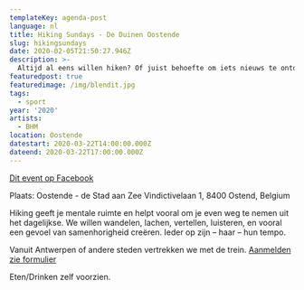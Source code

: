 ```yaml
---
templateKey: agenda-post
language: nl
title: Hiking Sundays - De Duinen Oostende
slug: hikingsundays
date: 2020-02-05T21:50:27.946Z
description: >-
  Altijd al eens willen hiken? Of juist behoefte om iets nieuws te ontdekken dat helpt om mentale rust en ruimte te creëren? Kom met ons mee hiken.
featuredpost: true
featuredimage: /img/blendit.jpg
tags:
  - sport
year: '2020'
artists:
  - BHM
location: Oostende
datestart: 2020-03-22T14:00:00.000Z
dateend: 2020-03-22T17:00:00.000Z
---
```

[Dit event op Facebook](https://www.facebook.com/events/620765038705902/)
<br/>

Plaats: Oostende - de Stad aan Zee
Vindictivelaan 1, 8400 Ostend, Belgium

Hiking geeft je mentale ruimte en helpt vooral om je even weg te nemen uit het dagelijkse. We willen
wandelen, lachen, vertellen, luisteren, en vooral een gevoel van samenhorigheid creëren. Ieder op zijn – haar – hun tempo.

Vanuit Antwerpen of andere steden vertrekken we met de trein. [Aanmelden zie formulier](https://docs.google.com/forms/d/1x2h4MzlIAiOO9TUI_txTfGVkU6mAX8z_wH1wAw8-1uM/viewform?fbclid=IwAR3o9z2MtlHNZE_FMMQUoofN-CGO_Jka2Pu03po2jKCyBHBU8SfHYkC7HFg&edit_requested=true)

Eten/Drinken zelf voorzien.
